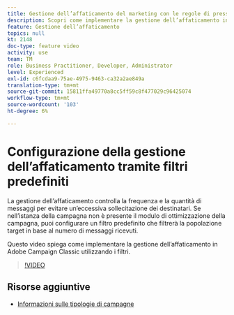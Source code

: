 ```yaml
---
title: Gestione dell’affaticamento del marketing con le regole di pressione
description: Scopri come implementare la gestione dell’affaticamento in Adobe Campaign Classic utilizzando i filtri.
feature: Gestione dell’affaticamento
topics: null
kt: 2148
doc-type: feature video
activity: use
team: TM
role: Business Practitioner, Developer, Administrator
level: Experienced
exl-id: c6fcdaa9-75ae-4975-9463-ca32a2ae849a
translation-type: tm+mt
source-git-commit: 15811ffa49770a8cc5ff59c8f477029c96425074
workflow-type: tm+mt
source-wordcount: '103'
ht-degree: 6%

---
```


# Configurazione della gestione dell’affaticamento tramite filtri predefiniti

La gestione dell’affaticamento controlla la frequenza e la quantità di messaggi per evitare un’eccessiva sollecitazione dei destinatari. Se nell’istanza della campagna non è presente il modulo di ottimizzazione della campagna, puoi configurare un filtro predefinito che filtrerà la popolazione target in base al numero di messaggi ricevuti.

Questo video spiega come implementare la gestione dell’affaticamento in Adobe Campaign Classic utilizzando i filtri.

>[!VIDEO](https://video.tv.adobe.com/v/25091?quality=12)

## Risorse aggiuntive

* [Informazioni sulle tipologie di campagne](https://docs.adobe.com/content/help/en/campaign-classic/using/orchestrating-campaigns/campaign-optimization/about-campaign-typologies.html)
